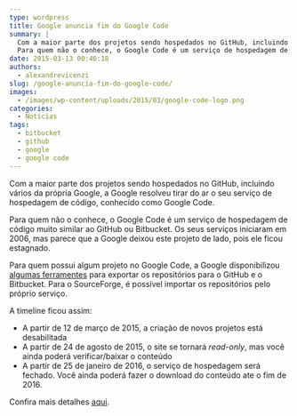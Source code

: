 ```yaml
---
type: wordpress
title: Google anuncia fim do Google Code
summary: |
  Com a maior parte dos projetos sendo hospedados no GitHub, incluindo vários da própria Google, a Google resolveu tirar do ar o seu serviço de hospedagem de código fonte, conhecido como Google Code.
  Para quem não o conhece, o Google Code é um serviço de hospedagem de código muito similar ao GitHub ou Bitbucket. Os seus serviços iniciaram em 2006, mas parece que a Google deixou este projeto de lado, pois ele ficou estagnado.
date: 2015-03-13 00:46:18
authors:
  - alexandrevicenzi
slug: /google-anuncia-fim-do-google-code/
images:
  - /images/wp-content/uploads/2015/03/google-code-logo.png
categories:
  - Notícias
tags:
  - bitbucket
  - github
  - google
  - google code
---
```


Com a maior parte dos projetos sendo hospedados no GitHub, incluindo vários da própria Google, a Google resolveu tirar do ar o seu serviço de hospedagem de código, conhecido como Google Code.

Para quem não o conhece, o Google Code é um serviço de hospedagem de código muito similar ao GitHub ou Bitbucket. Os seus serviços iniciaram em 2006, mas parece que a Google deixou este projeto de lado, pois ele ficou estagnado.

Para quem possui algum projeto no Google Code, a Google disponibilizou <a href="http://code.google.com/p/support-tools/" target="_blank">algumas ferramentes</a> para exportar os repositórios para o GitHub e o Bitbucket. Para o SourceForge, é possível importar os repositórios pelo próprio serviço.

A timeline ficou assim:

<ul>
    <li>A partir de 12 de março de 2015, a criação de novos projetos está desabilitada</li>
    <li>A partir de 24 de agosto de 2015, o site se tornará <em>read-only</em>, mas você ainda poderá verificar/baixar o conteúdo</li>
    <li>A partir de 25 de janeiro de 2016, o serviço de hospedagem será fechado. Você ainda poderá fazer o download do conteúdo ate o fim de 2016.</li>
</ul>

Confira mais detalhes <a href="http://google-opensource.blogspot.com.br/2015/03/farewell-to-google-code.html" target="_blank">aqui</a>.